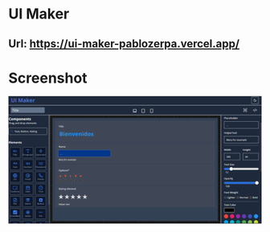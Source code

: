 # UI Maker
## Url: https://ui-maker-pablozerpa.vercel.app/

# Screenshot
![](./public/ui_maker.png)
